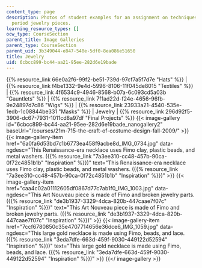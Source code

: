 ```yaml
---
content_type: page
description: Photos of student examples for an assignment on techniques for creating
  period jewelry pieces.
learning_resource_types: []
ocw_type: CourseSection
parent_title: Image Galleries
parent_type: CourseSection
parent_uid: 3b349044-e847-540e-5df0-8ea086e51650
title: Jewelry
uid: 6cbcc899-bc44-aa21-95ee-282d6e19bade
---
```


{{% resource_link 66e0a2f6-99f2-be51-739d-97cf7a5f7d7e "Hats" %}} | {{% resource_link f4be1332-9e4d-5996-8106-11f045de8015 "Textiles" %}} | {{% resource_link 4f6534c9-4946-8568-b07a-6c093cd5a03b "Gauntlets" %}} | {{% resource_link 7f1ad22d-f24e-4656-96fb-9e24897d7c86 "Wigs" %}} | {{% resource_link 23933a21-4540-535e-1edb-1c08844be331 "Masks" %}} | Jewelry | {{% resource_link 296d92f5-3906-dc67-7931-1011cd8a97df "Final Projects" %}}
{{< image-gallery id="6cbcc899-bc44-aa21-95ee-282d6e19bade_nanogallery2" baseUrl="/courses/21m-715-the-craft-of-costume-design-fall-2009/" >}}
{{< image-gallery-item href="6a0fa6d53bd7c1b6773ea458f9acbe8d_IMG_0734.jpg" data-ngdesc="This Renaissance-era necklace uses Fimo clay, plastic beads, and metal washers. ({{% resource_link "7a3ee310-cc48-457b-90ca-0f72c4851b1b" "Inspiration" %}})" text="This Renaissance-era necklace uses Fimo clay, plastic beads, and metal washers. ({{% resource_link "7a3ee310-cc48-457b-90ca-0f72c4851b1b" "Inspiration" %}})" >}}
{{< image-gallery-item href="caa4c02a01112605df0867d77c7ab1f0_IMG_1003.jpg" data-ngdesc="This Art Nouveau piece is made of Fimo and broken jewelry parts. ({{% resource_link "de3b1937-3329-4dca-820b-447caae7f07c" "Inspiration" %}})" text="This Art Nouveau piece is made of Fimo and broken jewelry parts. ({{% resource_link "de3b1937-3329-4dca-820b-447caae7f07c" "Inspiration" %}})" >}}
{{< image-gallery-item href="7ccf6780850c35e4707714656e36dce6_IMG_1059.jpg" data-ngdesc="This large gold necklace is made using Fimo, beads, and lace. ({{% resource_link "3eda7dfe-663d-459f-9030-449122d52594" "Inspiration" %}})" text="This large gold necklace is made using Fimo, beads, and lace. ({{% resource_link "3eda7dfe-663d-459f-9030-449122d52594" "Inspiration" %}})" >}}
{{</ image-gallery >}}
